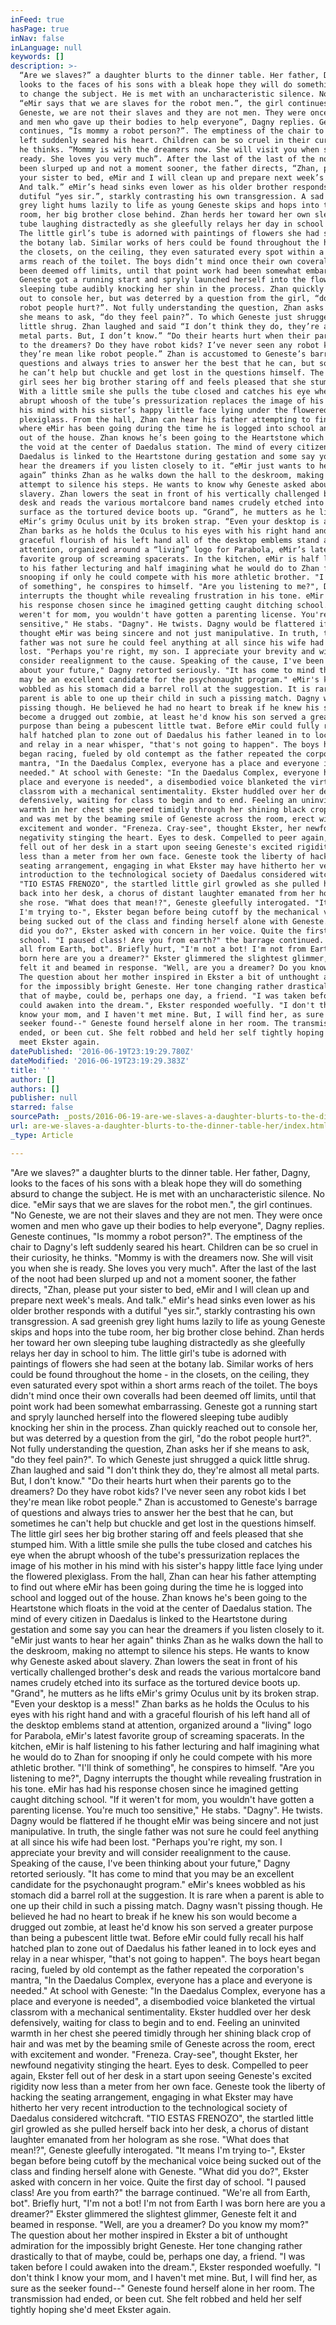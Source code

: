 ```yaml
---
inFeed: true
hasPage: true
inNav: false
inLanguage: null
keywords: []
description: >-
  “Are we slaves?” a daughter blurts to the dinner table. Her father, Dagny,
  looks to the faces of his sons with a bleak hope they will do something absurd
  to change the subject. He is met with an uncharacteristic silence. No dice.
  “eMir says that we are slaves for the robot men.”, the girl continues. “No
  Geneste, we are not their slaves and they are not men. They were once women
  and men who gave up their bodies to help everyone”, Dagny replies. Geneste
  continues, “Is mommy a robot person?”. The emptiness of the chair to Dagny’s
  left suddenly seared his heart. Children can be so cruel in their curiosity,
  he thinks. “Mommy is with the dreamers now. She will visit you when she is
  ready. She loves you very much”. After the last of the last of the noot had
  been slurped up and not a moment sooner, the father directs, “Zhan, please put
  your sister to bed, eMir and I will clean up and prepare next week’s meals.
  And talk.” eMir’s head sinks even lower as his older brother responds with a
  dutiful “yes sir.”, starkly contrasting his own transgression. A sad greenish
  grey light hums lazily to life as young Geneste skips and hops into the tube
  room, her big brother close behind. Zhan herds her toward her own sleeping
  tube laughing distractedly as she gleefully relays her day in school to him.
  The little girl’s tube is adorned with paintings of flowers she had seen at
  the botany lab. Similar works of hers could be found throughout the home - in
  the closets, on the ceiling, they even saturated every spot within a short
  arms reach of the toilet. The boys didn’t mind once their own coveralls had
  been deemed off limits, until that point work had been somewhat embarrassing.
  Geneste got a running start and spryly launched herself into the flowered
  sleeping tube audibly knocking her shin in the process. Zhan quickly reached
  out to console her, but was deterred by a question from the girl, “do the
  robot people hurt?”. Not fully understanding the question, Zhan asks her if
  she means to ask, “do they feel pain?”. To which Geneste just shrugged a quick
  little shrug. Zhan laughed and said “I don’t think they do, they’re almost all
  metal parts. But, I don’t know.” “Do their hearts hurt when their parents go
  to the dreamers? Do they have robot kids? I’ve never seen any robot kids I bet
  they’re mean like robot people.” Zhan is accustomed to Geneste’s barrage of
  questions and always tries to answer her the best that he can, but sometimes
  he can’t help but chuckle and get lost in the questions himself. The little
  girl sees her big brother staring off and feels pleased that she stumped him.
  With a little smile she pulls the tube closed and catches his eye when the
  abrupt whoosh of the tube’s pressurization replaces the image of his mother in
  his mind with his sister’s happy little face lying under the flowered
  plexiglass. From the hall, Zhan can hear his father attempting to find out
  where eMir has been going during the time he is logged into school and logged
  out of the house. Zhan knows he’s been going to the Heartstone which floats in
  the void at the center of Daedalus station. The mind of every citizen in
  Daedalus is linked to the Heartstone during gestation and some say you can
  hear the dreamers if you listen closely to it. “eMir just wants to hear her
  again” thinks Zhan as he walks down the hall to the deskroom, making no
  attempt to silence his steps. He wants to know why Geneste asked about
  slavery. Zhan lowers the seat in front of his vertically challenged brother’s
  desk and reads the various mortalcore band names crudely etched into its
  surface as the tortured device boots up. “Grand”, he mutters as he lifts
  eMir’s grimy Oculus unit by its broken strap. “Even your desktop is a mess!”
  Zhan barks as he holds the Oculus to his eyes with his right hand and with a
  graceful flourish of his left hand all of the desktop emblems stand at
  attention, organized around a “living” logo for Parabola, eMir’s latest
  favorite group of screaming spacerats. In the kitchen, eMir is half listening
  to his father lecturing and half imagining what he would do to Zhan for
  snooping if only he could compete with his more athletic brother. "I'll think
  of something", he conspires to himself. "Are you listening to me?", Dagny
  interrupts the thought while revealing frustration in his tone. eMir has had
  his response chosen since he imagined getting caught ditching school. "If it
  weren't for mom, you wouldn't have gotten a parenting license. You're much too
  sensitive," He stabs. "Dagny". He twists. Dagny would be flattered if he
  thought eMir was being sincere and not just manipulative. In truth, the single
  father was not sure he could feel anything at all since his wife had been
  lost. "Perhaps you're right, my son. I appreciate your brevity and will
  consider reealignment to the cause. Speaking of the cause, I've been thinking
  about your future," Dagny retorted seriously. "It has come to mind that you
  may be an excellent candidate for the psychonaught program." eMir's knees
  wobbled as his stomach did a barrel roll at the suggestion. It is rare when a
  parent is able to one up their child in such a pissing match. Dagny wasn't
  pissing though. He believed he had no heart to break if he knew his son would
  become a drugged out zombie, at least he'd know his son served a greater
  purpose than being a pubescent little twat. Before eMir could fully recall his
  half hatched plan to zone out of Daedalus his father leaned in to lock eyes
  and relay in a near whisper, "that's not going to happen". The boys heart
  began racing, fueled by old contempt as the father repeated the corporation's
  mantra, "In the Daedalus Complex, everyone has a place and everyone is
  needed." At school with Geneste: "In the Daedalus Complex, everyone has a
  place and everyone is needed", a disembodied voice blanketed the virtual
  classrom with a mechanical sentimentality. Ekster huddled over her desk
  defensively, waiting for class to begin and to end. Feeling an uninvited
  warmth in her chest she peered timidly through her shining black crop of hair
  and was met by the beaming smile of Geneste across the room, erect with
  excitement and wonder. "Freneza. Cray-see", thought Ekster, her newfound
  negativity stinging the heart. Eyes to desk. Compelled to peer again, Ekster
  fell out of her desk in a start upon seeing Geneste's excited rigidity now
  less than a meter from her own face. Geneste took the liberty of hacking the
  seating arrangement, engaging in what Ekster may have hitherto her very recent
  introduction to the technological society of Daedalus considered witchcraft.
  "TIO ESTAS FRENOZO", the startled little girl growled as she pulled herself
  back into her desk, a chorus of distant laughter emanated from her hologram as
  she rose. "What does that mean!?", Geneste gleefully interogated. "It means
  I'm trying to-", Ekster began before being cutoff by the mechanical voice
  being sucked out of the class and finding herself alone with Geneste. "What
  did you do?", Ekster asked with concern in her voice. Quite the first day of
  school. "I paused class! Are you from earth?" the barrage continued. "We're
  all from Earth, bot". Briefly hurt, "I'm not a bot! I'm not from Earth I was
  born here are you a dreamer?" Ekster glimmered the slightest glimmer, Geneste
  felt it and beamed in response. "Well, are you a dreamer? Do you know my mom?"
  The question about her mother inspired in Ekster a bit of unthought admiration
  for the impossibly bright Geneste. Her tone changing rather drastically to
  that of maybe, could be, perhaps one day, a friend. "I was taken before I
  could awaken into the dream.", Ekster responded woefully. "I don't think I
  know your mom, and I haven't met mine. But, I will find her, as sure as the
  seeker found--" Geneste found herself alone in her room. The transmission had
  ended, or been cut. She felt robbed and held her self tightly hoping she'd
  meet Ekster again. 
datePublished: '2016-06-19T23:19:29.780Z'
dateModified: '2016-06-19T23:19:29.383Z'
title: ''
author: []
authors: []
publisher: null
starred: false
sourcePath: _posts/2016-06-19-are-we-slaves-a-daughter-blurts-to-the-dinner-table-her.md
url: are-we-slaves-a-daughter-blurts-to-the-dinner-table-her/index.html
_type: Article

---
```

"Are we slaves?" a daughter blurts to the dinner table. Her father, Dagny, looks to the faces of his sons with a bleak hope they will do something absurd to change the subject. He is met with an uncharacteristic silence. No dice. "eMir says that we are slaves for the robot men.", the girl continues. "No Geneste, we are not their slaves and they are not men. They were once women and men who gave up their bodies to help everyone", Dagny replies. Geneste continues, "Is mommy a robot person?". The emptiness of the chair to Dagny's left suddenly seared his heart. Children can be so cruel in their curiosity, he thinks. "Mommy is with the dreamers now. She will visit you when she is ready. She loves you very much". After the last of the last of the noot had been slurped up and not a moment sooner, the father directs, "Zhan, please put your sister to bed, eMir and I will clean up and prepare next week's meals. And talk." eMir's head sinks even lower as his older brother responds with a dutiful "yes sir.", starkly contrasting his own transgression. A sad greenish grey light hums lazily to life as young Geneste skips and hops into the tube room, her big brother close behind. Zhan herds her toward her own sleeping tube laughing distractedly as she gleefully relays her day in school to him. The little girl's tube is adorned with paintings of flowers she had seen at the botany lab. Similar works of hers could be found throughout the home - in the closets, on the ceiling, they even saturated every spot within a short arms reach of the toilet. The boys didn't mind once their own coveralls had been deemed off limits, until that point work had been somewhat embarrassing. Geneste got a running start and spryly launched herself into the flowered sleeping tube audibly knocking her shin in the process. Zhan quickly reached out to console her, but was deterred by a question from the girl, "do the robot people hurt?". Not fully understanding the question, Zhan asks her if she means to ask, "do they feel pain?". To which Geneste just shrugged a quick little shrug. Zhan laughed and said "I don't think they do, they're almost all metal parts. But, I don't know." "Do their hearts hurt when their parents go to the dreamers? Do they have robot kids? I've never seen any robot kids I bet they're mean like robot people." Zhan is accustomed to Geneste's barrage of questions and always tries to answer her the best that he can, but sometimes he can't help but chuckle and get lost in the questions himself. The little girl sees her big brother staring off and feels pleased that she stumped him. With a little smile she pulls the tube closed and catches his eye when the abrupt whoosh of the tube's pressurization replaces the image of his mother in his mind with his sister's happy little face lying under the flowered plexiglass. From the hall, Zhan can hear his father attempting to find out where eMir has been going during the time he is logged into school and logged out of the house. Zhan knows he's been going to the Heartstone which floats in the void at the center of Daedalus station. The mind of every citizen in Daedalus is linked to the Heartstone during gestation and some say you can hear the dreamers if you listen closely to it. "eMir just wants to hear her again" thinks Zhan as he walks down the hall to the deskroom, making no attempt to silence his steps. He wants to know why Geneste asked about slavery. Zhan lowers the seat in front of his vertically challenged brother's desk and reads the various mortalcore band names crudely etched into its surface as the tortured device boots up. "Grand", he mutters as he lifts eMir's grimy Oculus unit by its broken strap. "Even your desktop is a mess!" Zhan barks as he holds the Oculus to his eyes with his right hand and with a graceful flourish of his left hand all of the desktop emblems stand at attention, organized around a "living" logo for Parabola, eMir's latest favorite group of screaming spacerats. In the kitchen, eMir is half listening to his father lecturing and half imagining what he would do to Zhan for snooping if only he could compete with his more athletic brother. "I'll think of something", he conspires to himself. "Are you listening to me?", Dagny interrupts the thought while revealing frustration in his tone. eMir has had his response chosen since he imagined getting caught ditching school. "If it weren't for mom, you wouldn't have gotten a parenting license. You're much too sensitive," He stabs. "Dagny". He twists. Dagny would be flattered if he thought eMir was being sincere and not just manipulative. In truth, the single father was not sure he could feel anything at all since his wife had been lost. "Perhaps you're right, my son. I appreciate your brevity and will consider reealignment to the cause. Speaking of the cause, I've been thinking about your future," Dagny retorted seriously. "It has come to mind that you may be an excellent candidate for the psychonaught program." eMir's knees wobbled as his stomach did a barrel roll at the suggestion. It is rare when a parent is able to one up their child in such a pissing match. Dagny wasn't pissing though. He believed he had no heart to break if he knew his son would become a drugged out zombie, at least he'd know his son served a greater purpose than being a pubescent little twat. Before eMir could fully recall his half hatched plan to zone out of Daedalus his father leaned in to lock eyes and relay in a near whisper, "that's not going to happen". The boys heart began racing, fueled by old contempt as the father repeated the corporation's mantra, "In the Daedalus Complex, everyone has a place and everyone is needed." At school with Geneste: "In the Daedalus Complex, everyone has a place and everyone is needed", a disembodied voice blanketed the virtual classrom with a mechanical sentimentality. Ekster huddled over her desk defensively, waiting for class to begin and to end. Feeling an uninvited warmth in her chest she peered timidly through her shining black crop of hair and was met by the beaming smile of Geneste across the room, erect with excitement and wonder. "Freneza. Cray-see", thought Ekster, her newfound negativity stinging the heart. Eyes to desk. Compelled to peer again, Ekster fell out of her desk in a start upon seeing Geneste's excited rigidity now less than a meter from her own face. Geneste took the liberty of hacking the seating arrangement, engaging in what Ekster may have hitherto her very recent introduction to the technological society of Daedalus considered witchcraft. "TIO ESTAS FRENOZO", the startled little girl growled as she pulled herself back into her desk, a chorus of distant laughter emanated from her hologram as she rose. "What does that mean!?", Geneste gleefully interogated. "It means I'm trying to-", Ekster began before being cutoff by the mechanical voice being sucked out of the class and finding herself alone with Geneste. "What did you do?", Ekster asked with concern in her voice. Quite the first day of school. "I paused class! Are you from earth?" the barrage continued. "We're all from Earth, bot". Briefly hurt, "I'm not a bot! I'm not from Earth I was born here are you a dreamer?" Ekster glimmered the slightest glimmer, Geneste felt it and beamed in response. "Well, are you a dreamer? Do you know my mom?" The question about her mother inspired in Ekster a bit of unthought admiration for the impossibly bright Geneste. Her tone changing rather drastically to that of maybe, could be, perhaps one day, a friend. "I was taken before I could awaken into the dream.", Ekster responded woefully. "I don't think I know your mom, and I haven't met mine. But, I will find her, as sure as the seeker found--" Geneste found herself alone in her room. The transmission had ended, or been cut. She felt robbed and held her self tightly hoping she'd meet Ekster again.